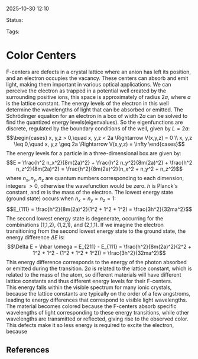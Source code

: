 
2025-10-30 12:10

Status: 

Tags:

# Color Centers
F-centers are defects in a crystal lattice where an anion has left its position, and an electron occupies the vacancy. These centers can absorb and emit light, making them important in various optical applications.
We can perceive the electron as trapped in a potential well created by the surrounding positive ions, this space is approximately of radius $2a$, where $a$ is the lattice constant. The energy levels of the electron in this well determine the wavelengths of light that can be absorbed or emitted.
The Schrödinger equation for an electron in a box of width $2a$ can be solved to find the quantized energy levels(eigenvalues). So the eigenfunctions are discrete, regulated by the boundary conditions of the well, given by $L=2a$:
$$\begin{cases}
x, y,z  > 0,\quad x, y,z < 2a \Rightarrow V(x,y,z) = 0 \\
x, y,z \leq 0,\quad x, y,z \geq 2a \Rightarrow V(x,y,z) = \infty
\end{cases}$$
The energy levels for a particle in a three-dimensional box are given by:
$$E = \frac{h^2 n_x^2}{8m(2a)^2} + \frac{h^2 n_y^2}{8m(2a)^2} + \frac{h^2 n_z^2}{8m(2a)^2} = \frac{h^2}{8m(2a)^2}(n_x^2 + n_y^2 + n_z^2)$$
where $n_x, n_y, n_z$ are quantum numbers corresponding to each dimension, integers $>0$, otherwise the wavefunction would be zero. $h$ is Planck's constant, and $m$ is the mass of the electron.
The lowest energy state (ground state) occurs when $n_x = n_y = n_z = 1$:
$$E_{111} = \frac{h^2}{8m(2a)^2}(1^2 + 1^2 + 1^2) = \frac{3h^2}{32ma^2}$$
The second lowest energy state is degenerate, occurring for the combinations (1,1,2), (1,2,1), and (2,1,1). If we imagine the electron transitioning from the second lowest energy state to the ground state, the energy difference $\Delta E$ is:
$$\Delta E = \hbar \omega = E_{211} - E_{111} = \frac{h^2}{8m(2a)^2}(2^2 + 1^2 + 1^2 - (1^2 + 1^2 + 1^2)) = \frac{3h^2}{32ma^2}$$
This energy difference corresponds to the energy of the photon absorbed or emitted during the transition. $2a$ is related to the lattice constant, which is related to the mass of the atom, so different materials will have different lattice constants and thus different energy levels for their F-centers.  
This energy falls within the visible spectrum for many ionic crystals, because the lattice constants are typically on the order of a few angstroms, leading to energy differences that correspond to visible light wavelengths. 
The material becomes colored because the F-centers absorb specific wavelengths of light corresponding to these energy transitions, while other wavelengths are transmitted or reflected, giving rise to the observed color. This defects make it so less energy is required to excite the electron, because 




## References

